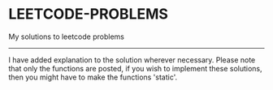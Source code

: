 # LEETCODE-PROBLEMS
My solutions to leetcode problems
<br><hr>
I have added explanation to the solution wherever necessary.
Please note that only the functions are posted, if you wish to implement these solutions, then you might have to make the functions 'static'.

